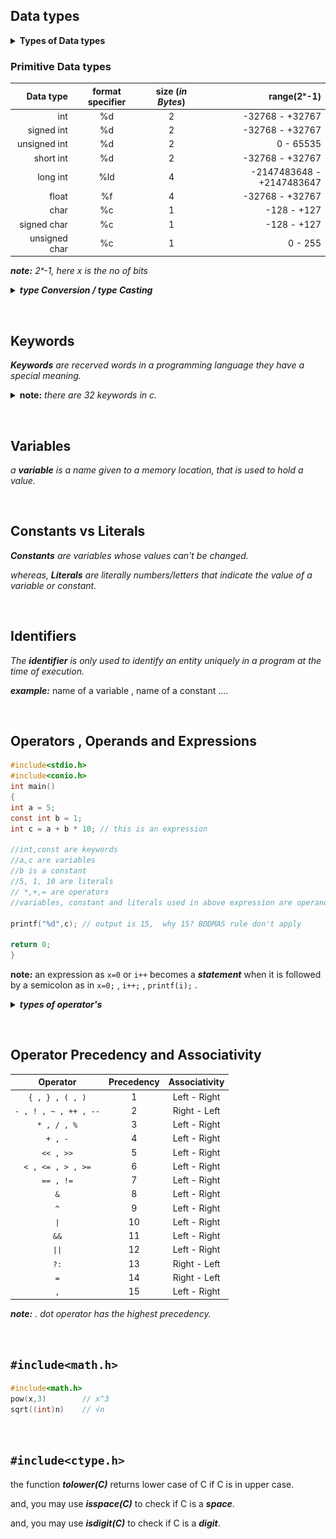 
## Data types
<details>
 <summary> 
  <b>Types of Data types </b>
 </summary>
 <p>
  
  ### ***Primitive Data types***
  *data type provided by a programming language as a basic building block.*
  <br/>ex: int, char, float
  
  ### ***Derived Data types***
  *those that are defined in terms of other data types.*
  <br/>ex: array, function, pointer
  
  ### ***user defined Data types***
  *those which are developed by programmers by making use primitive and/or derived data types*
  <br/>ex: class, struct, union, enum
  
  ### ***Abstract Data types***
  ex: stack, queue, Linked-list
 </p>
</details>

### Primitive Data types

  | Data type | format specifier | size (_in Bytes_) | range(2ˣ-1)  |
  | ---:      |   :---:          | :---:             |          ---:|
  |int        | %d               | 2                 | -32768  -  +32767|
  |signed int | %d               | 2                 | -32768  -  +32767|
  |unsigned int | %d             | 2                 | 0  -  65535|
  |short int  | %d               | 2                 | -32768  -  +32767|
  |long int   | %ld              | 4                 | -2147483648  -  +2147483647|
  |float      | %f               | 4                 | -32768  -  +32767|
  |char       | %c               | 1                 | -128  -  +127|
  |signed char| %c               | 1                 | -128  -  +127|
  |unsigned char| %c             | 1                 | 0  -  255|
  
  _**note:** 2ˣ-1, here x is the no of bits_ 

<details>
 <summary> <b><em> type Conversion / type Casting </em></b> </summary>
 <p>

  ### ***1. Implicit***
  *automatically done by compiler.*
  
  ### ***2. Explicit***
  _when specified by programer_ <br/>
  ***example:***
  ```C
  Char b = 'a';
  printf("%d",b); // implicit
  d = (int) b ;   // explicit
  ```
  
  ***explanation:*** _d will be having the ASCII value of b i.e d="97" and output will be 97 ._
  
 </p>
</details>


&nbsp;

## Keywords 
_**Keywords** are recerved words in a programming language they have a special meaning._
<details>
 <summary><b>note:</b> <em>there are 32 keywords in c.</em></summary>
 <div align="center">
  <img src="images/C-Keywords-1.1.png">
 </div>
</details>

&nbsp;

## Variables 
_a **variable** is a name given to a memory location, that is used to hold a value._


&nbsp;

## Constants vs Literals
_**Constants** are variables whose values can't be changed._

_whereas, **Literals** are literally numbers/letters that indicate the value of a variable or constant._


&nbsp;

## Identifiers 
_The **identifier** is only used to identify an entity uniquely in a program at the time of execution._

***example:*** name of a variable , name of a constant ....

&nbsp;

## Operators , Operands and Expressions
```C
#include<stdio.h>
#include<conio.h>
int main()
{
int a = 5;
const int b = 1;
int c = a + b * 10; // this is an expression

//int,const are keywords
//a,c are variables 
//b is a constant
//5, 1, 10 are literals
// *,+,= are operators
//variables, constant and literals used in above expression are operands. 

printf("%d",c); // output is 15,  why 15? BODMAS rule don't apply 

return 0;
}
```
**note:** an expression as ``x=0`` or ``i++`` becomes a ***statement***  when it is followed by a semicolon as in ``x=0;`` , ``i++;`` , ``printf(i);`` .

<details>
 <summary> <b><em> types of operator's </em></b></summary>
 <p>
  
  <ol>
   <li>
   <details>
    <summary> <b> Unary operators </b> </summary>
   <p>
    
   #### ***1. Unary minus ( - )***
   -(a)  = -a
   <br/>-(-a) = +a

   #### ***2. increment / decrement (++/--)***
   ***Increment ++***
    The increment operator increases the numeric value of its operand by 1. 
    <br/>
    When placed before the operand, it’ll return the incremented value. 
    <br/>
    When placed after it, it’ll return the original value and then increments the operand.
    
   ***Decrement --***
    The decrement operator decreases the numeric value of its operand by 1. 
    <br/>
    When placed before the operand, it’ll return the decremented value. 
    <br/>
    When placed after the operand, it’ll return the original value and then decrements the operand.
   
   ***example:***
   ```C
   print(a++);     // print a then increment 
   print(++a);     // increment then print a
   print(a--);     // print a then decrement
   print(--a);     // decrement then print a
   ```
   
   
   #### ***3. bitwise Complementation***
   ~(14)  = 1
   
   ~(0)   = 1
   
   #### ***4. Logical not ( ! )***
   ***example:***  !a , means not equal to a. 
    
   </p>
   <br/>
  </details>
  
   </li> 
   <li>
    <details>
     <summary> <b>Binary Operator</b> </summary>
    <p>
      
 #### ***1. Arithmetic***
     
 <table>
     <tr>
         <td align=center > <b> operator <b/> </td>
         <td align=center > <b> example <b/> </td>
         <td align=center > <b> answer <b/> </td>
     </tr>
     <tr>
         <td align=center >+</td>
         <td align=center >3 + 2</td>
         <td align=center >5</td>
     </tr>
     <tr>
         <td align=center >-</td>
         <td align=center >3 - 2</td>
         <td align=center >1</td>
     </tr>
     <tr>
         <td align=center > * </td>
         <td align=center >3 * 2</td>
         <td align=center >6</td>
     </tr>
     <tr>
         <td align=center >/</td>
         <td align=center >3 / 2</td>
         <td align=center >1.5</td>
     </tr>
     <tr>
         <td align=center >%</td>
         <td align=center >3 % 2</td>
         <td align=center >1</td>
     </tr>
 </table>
     
 #### ***2. Relational***     
 <table>
     <tr>
         <td align=center > <b> operator <b/> </td>
         <td align=center > <b> description <b/> </td>
     </tr>
     <tr>
         <td align=center >&amp;&amp;</td>
         <td>true, if both operands are true</td>
     </tr>
     <tr>
         <td align=center > || </td>
         <td>true, if either one is true</td>
     </tr>
 </table>
     
 #### ***3. Logical***
 <table>
     <tr>
         <td align=center > <b> operator <b/> </td>
         <td align=center > <b> description <b/> </td>
     </tr>
     <tr>
         <td align=center >&amp;&amp;</td>
         <td>true, if both operands are true</td>
     </tr>
     <tr>
         <td align=center > || </td>
         <td>true, if either one is true</td>
     </tr>
 </table>
      
***note:***  **" ! "**  is used as unary operator and is a logical operator, ex: !a  .
     
#### ***4. Bitwise operators***
<ul type=disc>
 <li> only used for integer values.</li>
 <li> firstly break the number(integer value) into its binary.</li>
</ul>

<br/>
     
<table>
     <tr>
         <td align=center > <b> operator <b/> </td>
         <td align=center > <b> description <b/> </td>
         <td align=center > <b> operator <b/> </td>
         <td align=center > <b> description <b/> </td>
     </tr>
     <tr>
         <td align=center >&amp;</td>
         <td align=center >12 &amp; 6</td>
         <td align=center >```&lt;&lt;```</td>
         <td align=center >```5 &lt;&lt; 6```</td>
     </tr>
     <tr>
         <td align=center ></td>
         <td align=center >1100 &amp; 0110</td>
         <td align=center ></td>
         <td align=center >```101&lt;&lt;6```</td>
     </tr>
     <tr>
         <td align=center ></td>
         <td align=center >0100</td>
         <td align=center ></td>
         <td align=center >101000000</td>
     </tr>
     <tr>
         <td></td>
         <td>= 4</td>
         <td></td>
         <td>= 320</td>
     </tr>
     <tr>
         <td align=center > | </td>
         <td align=center >12 | 6</td>
         <td align=center >```&gt;&gt;```</td>
         <td align=center >```13 &gt;&gt; 3```</td>
     </tr>
     <tr>
         <td align=center ></td>
         <td align=center >1100  | 0110</td>
         <td align=center ></td>
         <td align=center >```1101&gt;&gt;3```</td>
     </tr>
     <tr>
         <td align=center ></td>
         <td align=center >1111</td>
         <td align=center ></td>
         <td align=center >1</td>
     </tr>
     <tr>
         <td></td>
         <td>= 15</td>
         <td></td>
         <td>= 1</td>
     </tr>
     <tr>
         <td align=center >^ ("XOR")</td>
         <td align=center >13 ^ 10</td>
         <td align=center ></td>
         <td align=center ></td>
     </tr>
     <tr>
         <td align=center ></td>
         <td align=center >1101^1010</td>
         <td align=center ></td>
         <td align=center ></td>
     </tr>
     <tr>
         <td align=center ></td>
         <td align=center >0111</td>
         <td align=center ></td>
         <td align=center ></td>
     </tr>
     <tr>
         <td align=center ></td>
         <td align=center >= 7</td>
         <td align=center ></td>
         <td align=center ></td>
     </tr>
 </table>
      
#### table for Logical and Bitwise operators
 <table>
     <tr>
         <td align=center > <b> a </b> </td>
         <td align=center > <b> b <b/> </td>
         <td align=center > <b> a&amp;&amp;b , a&amp;b <b/> </td>
         <td align=center > <b> a || b , a | b <b/> </td>
         <td align=center > <b> a^b <b/> </td>
         <td align=center > <b> !a <b/> </td>
         <td align=center > <b> ~b <b/> </td>
     </tr>
     <tr>
         <td align=center >0</td>
         <td align=center >0</td>
         <td align=center >0</td>
         <td align=center >0</td>
         <td align=center >0</td>
         <td align=center >1</td>
         <td align=center >1</td>
     </tr>
     <tr>
         <td align=center >0</td>
         <td align=center >1</td>
         <td align=center >0</td>
         <td align=center >1</td>
         <td align=center >1</td>
         <td align=center >1</td>
         <td align=center >0</td>
     </tr>
     <tr>
         <td align=center >1</td>
         <td align=center >0</td>
         <td align=center >0</td>
         <td align=center >1</td>
         <td align=center >1</td>
         <td align=center >0</td>
         <td align=center >1</td>
     </tr>
     <tr>
         <td align=center >1</td>
         <td align=center >1</td>
         <td align=center >1</td>
         <td align=center >1</td>
         <td align=center >0</td>
         <td align=center >0</td>
         <td align=center >0</td>
     </tr>
 </table>
       
</p>
</details>
</li>
</ol>

&nbsp;

### Ternary operator (?:) "Conditional Operator" 
***syntax:***
```C
n = ((Condition)? value1: value2);
```

_n will get value1 if codition evaluate to true else n will get value2_.
 
&nbsp;

### Assignment operator
```C
i=i+2
i+=2    //same effect as above
x*=y+2
x=x*(y+2) //same effect as above
```

applicable for  +,-,*,/,%,>>,<<,&,^,\| 


&nbsp;

### Comma Operator ( , )
***example:*** 
```C
int a=2, b=4;
```
- evaluated from left to right. returns the rightmost value. 
- this operator has the lowest precedence.
- its important to use ( ) when used in expression.

***example:*** 
```C
sum = ( a=2, b=4 , a+b) ; // sum = 6
```
- this operator is used in for loop also.

***example:*** 
```C
for(i=0, j=9; i!=j; i++, j--);
```
                   
</details>

&nbsp;

## Operator Precedency and Associativity
| Operator                  | Precedency | Associativity |
|:---:                      |:---:       |:---:          |
|```{ , } , ( , )```        |     1      |  Left - Right |
|```- , ! , ~ , ++ , --```  |     2      |  Right - Left |
|```* , / , %```            |     3      |  Left - Right |
|```+ , -```                |     4      |  Left - Right |
|```<< , >>```              |     5      |  Left - Right |
|```< , <= , > , >=```      |     6      |  Left - Right |
|```== , !=```              |     7      |  Left - Right |
|```&```                    |     8      |  Left - Right |
|```^```                    |     9      |  Left - Right |
|  ```\|```                 |     10     |  Left - Right |
|```&&```                   |     11     |  Left - Right |
|  ```\|\|```               |     12     |  Left - Right |
|```?:```                   |     13     |  Right - Left |
|```=```                    |     14     |  Right - Left |
|```,```                    |     15     |  Left - Right |

***note:*** *.* _dot operator has the highest precedency._


&nbsp;
  
## ```#include<math.h>```
```C
#include<math.h>
pow(x,3)        // x^3
sqrt((int)n)    // √n 
```


&nbsp;

##  ```#include<ctype.h>```
the function ***tolower(C)*** returns lower case of C if C is in upper case.

and, you may use ***isspace(C)*** to check if C is a ***space***.

and, you may use ***isdigit(C)*** to check if C is a ***digit***.
